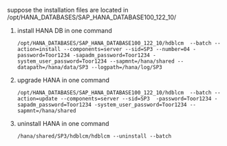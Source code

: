suppose the installation files are located  in /opt/HANA_DATABASES/SAP_HANA_DATABASE100_122_10/

1. install HANA DB in one command
    ```
    /opt/HANA_DATABASES/SAP_HANA_DATABASE100_122_10/hdblcm  --batch --action=install --components=server --sid=SP3 --number=04 -password=Toor1234 -sapadm_password=Toor1234 -system_user_password=Toor1234 --sapmnt=/hana/shared --datapath=/hana/data/SP3 --logpath=/hana/log/SP3
    ```
2. upgrade HANA in one command
    ```
    /opt/HANA_DATABASES/SAP_HANA_DATABASE100_122_10/hdblcm  --batch --action=update --components=server --sid=SP3  -password=Toor1234 -sapadm_password=Toor1234 -system_user_password=Toor1234 --sapmnt=/hana/shared  
    ```
3. uninstall HANA in one command
    ```
    /hana/shared/SP3/hdblcm/hdblcm --uninstall --batch
    ```